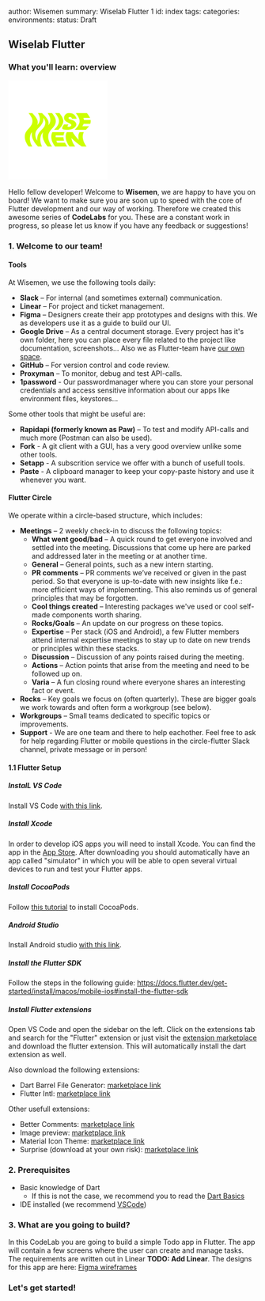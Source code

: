 author: Wisemen
summary: Wiselab Flutter 1
id: index
tags:
categories:
environments:
status: Draft

## Wiselab Flutter

### What you'll learn: overview

<img width="200" src="img/branding/wisemen_logo.png" />

Hello fellow developer! Welcome to **Wisemen**, we are happy to have you on board! We want to make sure you are
soon up to speed with the core of Flutter development and our way of working.
Therefore we created this awesome series of **CodeLabs** for you. These are a constant work in progress, so please
let us know if you have any feedback or suggestions!

### 1. Welcome to our team!

#### Tools
At Wisemen, we use the following tools daily:
- **Slack** – For internal (and sometimes external) communication.
- **Linear** – For project and ticket management.
- **Figma** – Designers create their app prototypes and designs with this. We as developers use it as a guide to build our UI.
- **Google Drive** – As a central document storage. Every project has it's own folder, here you can place every file related to the project like documentation, screenshots... Also we as Flutter-team have [our own space](https://drive.google.com/drive/folders/1Fr92dpOKxVC3u6ZwmlUNwtYjQUw0XwT9).
- **GitHub** – For version control and code review.
- **Proxyman** – To monitor, debug and test API-calls.
- **1password** - Our passwordmanager where you can store your personal credentials and access sensitive information about our apps like environment files, keystores...

Some other tools that might be useful are:
- **Rapidapi (formerly known as Paw)** – To test and modify API-calls and much more (Postman can also be used).
- **Fork** - A git client with a GUI, has a very good overview unlike some other tools.
- **Setapp** - A subscrition service we offer with a bunch of usefull tools.
- **Paste** - A clipboard manager to keep your copy-paste history and use it whenever you want.

#### Flutter Circle
We operate within a circle-based structure, which includes:
- **Meetings** – 2 weekly check-in to discuss the following topics:
    - **What went good/bad** – A quick round to get everyone involved and settled into the meeting. Discussions that come up here are parked and addressed later in the meeting or at another time.
    - **General** – General points, such as a new intern starting.
    - **PR comments** – PR comments we’ve received or given in the past period. So that everyone is up-to-date with new insights like f.e.: more efficient ways of implementing. This also reminds us of general principles that may be forgotten.
    - **Cool things created** – Interesting packages we've used or cool self-made components worth sharing.
    - **Rocks/Goals** – An update on our progress on these topics.
    - **Expertise** – Per stack (iOS and Android), a few Flutter members attend internal expertise meetings to stay up to date on new trends or principles within these stacks.
    - **Discussion** – Discussion of any points raised during the meeting.
    - **Actions** – Action points that arise from the meeting and need to be followed up on.
    - **Varia** – A fun closing round where everyone shares an interesting fact or event.
- **Rocks** – Key goals we focus on (often quarterly). These are bigger goals we work towards and often form a workgroup (see below).
- **Workgroups** – Small teams dedicated to specific topics or improvements.
- **Support** - We are one team and there to help eachother. Feel free to ask for help regarding Flutter or mobile questions in the circle-flutter Slack channel, private message or in person!

#### 1.1 Flutter Setup
##### InstalL VS Code
Install VS Code [with this link](https://code.visualstudio.com/).
##### Install Xcode
In order to develop iOS apps you will need to install Xcode. You can find the app in the [App Store](https://apps.apple.com/be/app/xcode/id497799835?l=nl&mt=12). After downloading you should automatically have an app called "simulator" in which you will be able to open several virtual devices to run and test your Flutter apps.
##### Install CocoaPods
Follow [this tutorial](https://docs.flutter.dev/get-started/install/macos/mobile-ios#install-cocoapods) to install CocoaPods.
##### Android Studio
Install Android studio [with this link](https://developer.android.com/studio/?gclid=Cj0KCQiAjJOQBhCkARIsAEKMtO3zEhdK4_I0CEZic3UH4dl-9gVXuHFR9dCl3TOHKjmv3xWLU3UxfhYaApfAEALw_wcB&gclsrc=aw.ds).
##### Install the Flutter SDK
Follow the steps in the following guide:
https://docs.flutter.dev/get-started/install/macos/mobile-ios#install-the-flutter-sdk
##### Install Flutter extensions
Open VS Code and open the sidebar on the left. Click on the extensions tab and search for the "Flutter" extension or just visit the [extension marketplace](https://marketplace.visualstudio.com/items?itemName=Dart-Code.flutter) and download the flutter extension. This will automatically install the dart extension as well.

Also download the following extensions:
- Dart Barrel File Generator: [marketplace link](https://marketplace.visualstudio.com/items?itemName=miquelddg.dart-barrel-file-generator)
- Flutter Intl: [marketplace link](https://marketplace.visualstudio.com/items?itemName=localizely.flutter-intl)

Other usefull extensions:
- Better Comments: [marketplace link](https://marketplace.visualstudio.com/items?itemName=aaron-bond.better-comments)
- Image preview: [marketplace link](https://marketplace.visualstudio.com/items?itemName=kisstkondoros.vscode-gutter-preview)
- Material Icon Theme: [marketplace link](https://marketplace.visualstudio.com/items?itemName=PKief.material-icon-theme)
- Surprise (download at your own risk): [marketplace link](https://marketplace.visualstudio.com/items?itemName=VirejDasani.incredibly-in-your-face)

### 2. Prerequisites

* Basic knowledge of Dart
    * If this is not the case, we recommend you to read the [Dart Basics](https://dart.dev/language)
* IDE installed (we recommend [VSCode](https://code.visualstudio.com/))

### 3. What are you going to build?

In this CodeLab you are going to build a simple Todo app in Flutter. The app will contain a few screens where the user can create and manage tasks. The requirements are written out in Linear **TODO: Add Linear**.
The designs for this app are here: [Figma wireframes](https://www.figma.com/file/hebgv4Qx8VanMAQkO1NFpa/Onboarding-to-do?node-id=407-4095&t=2qdyy89lKwN7dFw3-0)

### Let's get started!
